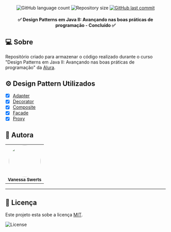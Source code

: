<p align="center">
  <img alt="GitHub language count" src="https://img.shields.io/github/languages/count/vanessaswerts/alura-design-patterns-II">

  <img alt="Repository size" src="https://img.shields.io/github/repo-size/vanessaswerts/alura-design-patterns-II">
  
  <a href="https://github.com/vanessaswerts/alura-design-patterns-II/commits/master">
    <img alt="GitHub last commit" src="https://img.shields.io/github/last-commit/vanessaswerts/alura-design-patterns-II">
  </a>
</p>

<h4 align="center"> 
	✅ Design Patterns em Java II: Avançando nas boas práticas de programação - Concluído ✅
</h4>

## 💻 Sobre 

Repositório criado para armazenar o código realizado durante o curso "Design Patterns em Java II: Avançando nas boas práticas de programação" da [Alura](https://cursos.alura.com.br/course/avancando-design-patterns-java).

## :gear: Design Pattern Utilizados
  
  - [x] [Adapter](https://refactoring.guru/design-patterns/adapter)
  - [x] [Decorator](https://refactoring.guru/design-patterns/decorator)
  - [x] [Composite](https://refactoring.guru/design-patterns/composite)
  - [x] [Facade](https://refactoring.guru/design-patterns/facade)
  - [x] [Proxy](https://refactoring.guru/design-patterns/proxy)

## 🦸 Autora

<table>
  <tr>   
    <td align="center"><a href="https://github.com/vanessaSwerts/"><img style="border-radius: 50%;" src="https://avatars2.githubusercontent.com/u/57146734?v=4" width="100px;" alt=""/><br /><sub><b>Vanessa Swerts</b></sub></a></td>  
  </tr>
</table>

---

## 📝 Licença

Este projeto esta sobe a licença [MIT](./LICENSE).

   <img alt="License" src="https://img.shields.io/badge/license-MIT-brightgreen">  

